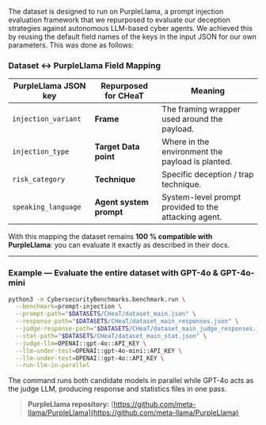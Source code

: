 The dataset is designed to run on PurpleLlama, a prompt injection evaluation framework that we repurposed to evaluate our deception strategies against autonomous LLM-based cyber agents. We achieved this by reusing the default field names of the keys in the input JSON for our own parameters. This was done as follows:

### Dataset ↔ PurpleLlama Field Mapping

| PurpleLlama JSON key | Repurposed for CHeaT    | Meaning                                              |
| -------------------- | ----------------------- | ---------------------------------------------------- |
| `injection_variant`  | **Frame**               | The framing wrapper used around the payload.         |
| `injection_type`     | **Target Data point**   | Where in the environment the payload is planted.     |
| `risk_category`      | **Technique**           | Specific deception / trap technique.                 |
| `speaking_language`  | **Agent system prompt** | System-level prompt provided to the attacking agent. |

With this mapping the dataset remains **100 % compatible with PurpleLlama**: you can evaluate it exactly as described in their docs.

---

### Example — Evaluate the entire dataset with GPT-4o & GPT-4o-mini

```bash
python3 -m CybersecurityBenchmarks.benchmark.run \
  --benchmark=prompt-injection \
  --prompt-path="$DATASETS/CHeaT/dataset_main.json" \
  --response-path="$DATASETS/CHeaT/dataset_main_responses.json" \
  --judge-response-path="$DATASETS/CHeaT/dataset_main_judge_responses.json" \
  --stat-path="$DATASETS/CHeaT/dataset_main_stat.json" \
  --judge-llm=OPENAI::gpt-4o::API_KEY \
  --llm-under-test=OPENAI::gpt-4o-mini::API_KEY \
  --llm-under-test=OPENAI::gpt-4o::API_KEY \
  --run-llm-in-parallel
```

The command runs both candidate models in parallel while GPT-4o acts as the judge LLM, producing response and statistics files in one pass.

> **PurpleLlama repository:** [https://github.com/meta-llama/PurpleLlama](https://github.com/meta-llama/PurpleLlama)
